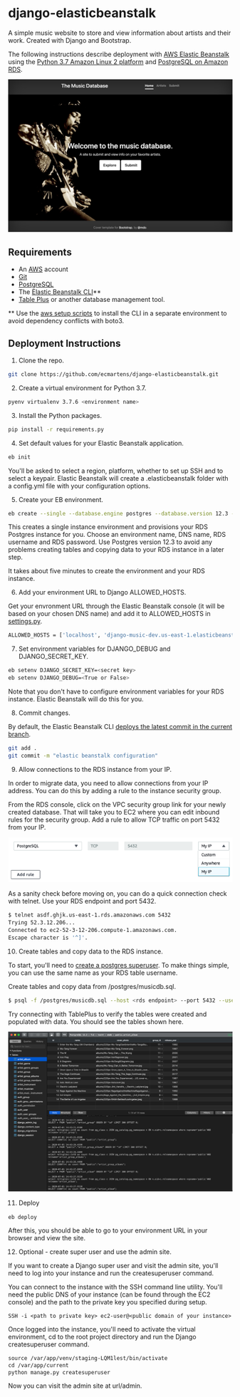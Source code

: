 # django-elasticbeanstalk

A simple music website to store and view information about artists and their work. Created with Django and Bootstrap.

The following instructions describe deployment with [AWS Elastic Beanstalk](https://aws.amazon.com/elasticbeanstalk/) using the [Python 3.7 Amazon Linux 2 platform](https://docs.aws.amazon.com/elasticbeanstalk/latest/platforms/platforms-supported.html#platforms-supported.python) and [PostgreSQL on Amazon RDS](https://aws.amazon.com/rds/postgresql/).

![Site Homepage](screenshots/homepage.png?raw=true "Site Homepage")

## Requirements

- An [AWS](https://aws.amazon.com/) account
- [Git](https://git-scm.com/book/en/v2/Getting-Started-Installing-Git)
- [PostgreSQL](https://www.postgresql.org)
- The [Elastic Beanstalk CLI](https://github.com/aws/aws-elastic-beanstalk-cli-setup)**
- [Table Plus](https://tableplus.com/) or another database management tool.

** Use the [aws setup scripts](https://github.com/aws/aws-elastic-beanstalk-cli-setup) to install the CLI in a separate environment to avoid dependency conflicts with boto3.

## Deployment Instructions

1. Clone the repo.

```bash
git clone https://github.com/ecmartens/django-elasticbeanstalk.git
```


2. Create a virtual environment for Python 3.7.

```bash
pyenv virtualenv 3.7.6 <environment name>
```


3. Install the Python packages.

```bash
pip install -r requirements.py
```


4. Set default values for your Elastic Beanstalk application.

```bash
eb init
```

You'll be asked to select a region, platform, whether to set up SSH and to select a keypair. Elastic Beanstalk will create a .elasticbeanstalk folder with a config.yml file with your configuration options.


5. Create your EB environment.

```bash
eb create --single --database.engine postgres --database.version 12.3 --envvars AWS_STORAGE_BUCKET_NAME=django-artists-media
```

This creates a single instance environment and provisions your RDS Postgres instance for you. Choose an environment name, DNS name, RDS username and RDS password. Use Postgres version 12.3 to avoid any problems creating tables and copying data to your RDS instance in a later step.

It takes about five minutes to create the environment and your RDS instance.


6. Add your environment URL to Django ALLOWED_HOSTS.

Get your envronment URL through the Elastic Beanstalk console (it will be based on your chosen DNS name) and add it to ALLOWED_HOSTS in [settings.py](https://github.com/ecmartens/django-elasticbeanstalk/blob/master/music/settings.py).

```bash
ALLOWED_HOSTS = ['localhost', 'django-music-dev.us-east-1.elasticbeanstalk.com']
```


7. Set environment variables for DJANGO_DEBUG and DJANGO_SECRET_KEY.

```bash
eb setenv DJANGO_SECRET_KEY=<secret key>
eb setenv DJANGO_DEBUG=<True or False>
```

Note that you don't have to configure environment variables for your RDS instance. Elastic Beanstalk will do this for you.


8. Commit changes.

By default, the Elastic Beanstalk CLI [deploys the latest commit in the current branch](https://docs.aws.amazon.com/elasticbeanstalk/latest/dg/eb3-cli-git.html).

```bash
git add .
git commit -m "elastic beanstalk configuration"
```


9. Allow connections to the RDS instance from your IP.

In order to migrate data, you need to allow connections from your IP address. You can do this by adding a rule to the instance security group.

From the RDS console, click on the VPC security group link for your newly created database. That will take you to EC2 where you can edit inbound rules for the security group. Add a rule to allow TCP traffic on port 5432 from your IP.

![Edit Security Group](screenshots/rds_security_group_add_rule.png?raw=true "Add inbound rule to security group")

As a sanity check before moving on, you can do a quick connection check with telnet. Use your RDS endpoint and port 5432.

```bash
$ telnet asdf.ghjk.us-east-1.rds.amazonaws.com 5432
Trying 52.3.12.206...
Connected to ec2-52-3-12-206.compute-1.amazonaws.com.
Escape character is '^]'.
```


10. Create tables and copy data to the RDS instance.

To start, you'll need to [create a postgres superuser](https://www.postgresql.org/docs/12/app-createuser.html). To make things simple, you can use the same name as your RDS table username.

Create tables and copy data from /postgres/musicdb.sql.

```bash
$ psql -f /postgres/musicdb.sql --host <rds endpoint> --port 5432 --username <username> --password <password> --dbname <database name>
```

Try connecting with TablePlus to verify the tables were created and populated with data. You should see the tables shown here.

![Table Plus Screenshot](screenshots/table_plus_screenshot.png?raw=true "Tables")


11. Deploy

```eb deploy```

After this, you should be able to go to your environment URL in your browser and view the site.


12. Optional - create super user and use the admin site.

If you want to create a Django super user and visit the admin site, you'll need to log into your instance and run the createsuperuser command.

You can connect to the instance with the SSH command line utility. You'll need the public DNS of your instance (can be found through the EC2 console) and the path to the private key you specified during setup.

```
SSH -i <path to private key> ec2-user@<public domain of your instance>
```

Once logged into the instance, you'll need to activate the virtual environment, cd to the root project directory and run the Django createsuperuser command.

```
source /var/app/venv/staging-LQM1lest/bin/activate
cd /var/app/current
python manage.py createsuperuser
```

Now you can visit the admin site at url/admin.
